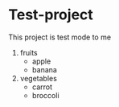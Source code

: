# Test-project
This project is test mode to me


  1. fruits
     * apple
     * banana
  2. vegetables
     - carrot
     - broccoli
